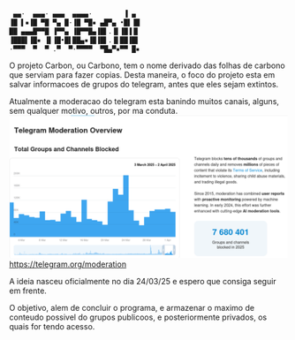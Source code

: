      ▄▄·  ▄▄▄· ▄▄▄  ▄▄▄▄·        ▐ ▄ 
    ▐█ ▌▪▐█ ▀█ ▀▄ █·▐█ ▀█▪ ▄█▀▄ •█▌▐█
    ██ ▄▄▄█▀▀█ ▐▀▀▄ ▐█▀▀█▄▐█▌.▐▌▐█▐▐▌
    ▐███▌▐█▪ ▐▌▐█•█▌██▄▪▐█▐█▌.▐▌██▐█▌
    ·▀▀▀  ▀  ▀ .▀  ▀·▀▀▀▀  ▀█▄▀▪▀▀ █▪

O projeto Carbon, ou Carbono, tem o nome derivado das folhas de carbono que serviam para fazer copias.
Desta maneira, o foco do projeto esta em salvar informacoes de grupos do telegram, antes que eles sejam extintos.

Atualmente a moderacao do telegram esta banindo muitos canais, alguns, sem qualquer motivo, outros, por ma conduta.
![alt text](image.png)
https://telegram.org/moderation

A ideia nasceu oficialmente no dia 24/03/25 e espero que consiga seguir em frente.

O objetivo, alem de concluir o programa, e armazenar o maximo de conteudo possivel do grupos publicoos, e posteriormente privados, os quais for tendo acesso.
